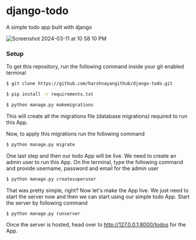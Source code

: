 # django-todo
A simple todo app built with django

![Screenshot 2024-03-11 at 10 58 10 PM](https://github.com/harshnayangithub/DevOps-Project/assets/126700987/75c0af10-5ce9-4173-9b38-108d6efe6081)
### Setup
To get this repository, run the following command inside your git enabled terminal
```bash
$ git clone https://github.com/harshnayangithub/django-todo.git
```
```bash
$ pip install -r requirements.txt
```


```bash
$ python manage.py makemigrations
```

This will create all the migrations file (database migrations) required to run this App.

Now, to apply this migrations run the following command
```bash
$ python manage.py migrate
```

One last step and then our todo App will be live. We need to create an admin user to run this App. On the terminal, type the following command and provide username, password and email for the admin user
```bash
$ python manage.py createsuperuser
```

That was pretty simple, right? Now let's make the App live. We just need to start the server now and then we can start using our simple todo App. Start the server by following command

```bash
$ python manage.py runserver
```

Once the server is hosted, head over to http://127.0.0.1:8000/todos for the App.

